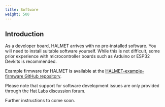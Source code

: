 ```yaml
---
title: Software
weight: 500
---
```


## Introduction

As a developer board, HALMET arrives with no pre-installed software. You will need to install suitable software yourself. While this is not difficult, some prior experience with microcontroller boards such as Arduino or ESP32 Devkits is recommended.

Example firmware for HALMET is available at the [HALMET-example-firmware GitHub repository](https://github.com/hatlabs/HALMET-example-firmware).

Please note that support for software development issues are only provided through the [Hat Labs discussion forum](https://github.com/hatlabs/discussions/discussions).

Further instructions to come soon.